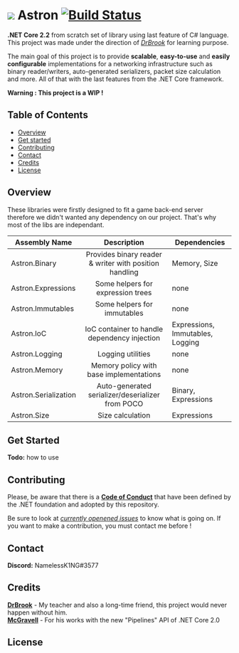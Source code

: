 # ![](https://www.shareicon.net/data/32x32/2016/11/09/851508_planet_512x512.png) Astron [![Build Status](https://travis-ci.com/thenameless314159/AstronCore.svg?token=r6UpDpoyLDxvQzKZj12r&branch=master)](https://travis-ci.com/thenameless314159/AstronCore)
**.NET Core 2.2** from scratch set of library using last feature of C# language. This project was made under the direction of [*DrBrook*](https://github.com/DrBrooklyn "DrBrook") for learning purpose. 

The main goal of this project is to provide **scalable**, **easy-to-use** and **easily configurable** implementations for a networking infrastructure such as binary reader/writers, auto-generated serializers, packet size calculation and more. All of that with the last features from the .NET Core framework.

**Warning : This project is a WIP !**

## Table of Contents ##
- [Overview](#overview)
- [Get started](#get-started)
- [Contributing](#contributing)
- [Contact](#contact)
- [Credits](#credits)
- [License](#license)


## Overview
These libraries were firstly designed to fit a game back-end server therefore we didn't wanted any dependency on our project. That's why most of the libs are independant.

| Assembly Name        	|                       Description                      	| Dependencies                     	|
|----------------------	|:------------------------------------------------------:	|----------------------------------	|
| Astron.Binary        	| Provides binary reader & writer with position handling 	| Memory, Size                     	|
| Astron.Expressions   	|            Some helpers for expression trees           	| none                             	|
| Astron.Immutables    	|               Some helpers for immutables              	| none                             	|
| Astron.IoC           	|      IoC container to handle dependency injection      	| Expressions, Immutables, Logging 	|
| Astron.Logging       	|                    Logging utilities                   	| none                             	|
| Astron.Memory        	|         Memory policy with base implementations        	| none                             	|
| Astron.Serialization 	|    Auto-generated serializer/deserializer from POCO    	| Binary, Expressions              	|
| Astron.Size          	|                    Size calculation                    	| Expressions                      	|

## Get Started

**Todo:** how to use

## Contributing
Please, be aware that there is a [**Code of Conduct**](https://dotnetfoundation.org/code-of-conduct) that have been defined by the .NET foundation and adopted by this repository.
  
Be sure to look at [*currently openened issues*](https://github.com/thenameless314159/AstronCore/issues) to know what is going on. If you want to make a contribution, you must contact me before !
## Contact
**Discord:** NamelessK1NG#3577
## Credits
[**DrBrook**](https://github.com/DrBrooklyn "DrBrook") - My teacher and also a long-time friend, this project would never happen without him.  
[**McGravell**](https://github.com/mgravell "McGravell") - For his works with the new "Pipelines" API of .NET Core 2.0

## License
